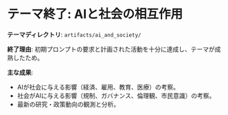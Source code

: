 # テーマ終了: AIと社会の相互作用

**テーマディレクトリ**: `artifacts/ai_and_society/`

**終了理由**: 
初期プロンプトの要求と計画された活動を十分に達成し、テーマが成熟したため。

**主な成果**: 
- AIが社会に与える影響（経済、雇用、教育、医療）の考察。
- 社会がAIに与える影響（規制、ガバナンス、倫理観、市民意識）の考察。
- 最新の研究・政策動向の観測と分析。
